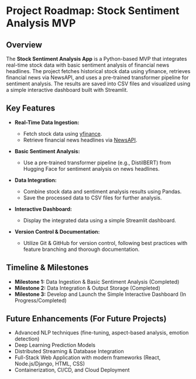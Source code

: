 # Project Roadmap: Stock Sentiment Analysis MVP

## Overview
The **Stock Sentiment Analysis App** is a Python-based MVP that integrates real-time stock data with basic sentiment analysis of financial news headlines. The project fetches historical stock data using yfinance, retrieves financial news via NewsAPI, and uses a pre-trained transformer pipeline for sentiment analysis. The results are saved into CSV files and visualized using a simple interactive dashboard built with Streamlit.

## Key Features
- **Real-Time Data Ingestion:**
  - Fetch stock data using [yfinance](https://pypi.org/project/yfinance/).
  - Retrieve financial news headlines via [NewsAPI](https://newsapi.org/).

- **Basic Sentiment Analysis:**
  - Use a pre-trained transformer pipeline (e.g., DistilBERT) from Hugging Face for sentiment analysis on news headlines.

- **Data Integration:**
  - Combine stock data and sentiment analysis results using Pandas.
  - Save the processed data to CSV files for further analysis.

- **Interactive Dashboard:**
  - Display the integrated data using a simple Streamlit dashboard.

- **Version Control & Documentation:**
  - Utilize Git & GitHub for version control, following best practices with feature branching and thorough documentation.

## Timeline & Milestones
- **Milestone 1:** Data Ingestion & Basic Sentiment Analysis (Completed)
- **Milestone 2:** Data Integration & Output Storage (Completed)
- **Milestone 3:** Develop and Launch the Simple Interactive Dashboard (In Progress/Completed)

## Future Enhancements (For Future Projects)
- Advanced NLP techniques (fine-tuning, aspect-based analysis, emotion detection)
- Deep Learning Prediction Models
- Distributed Streaming & Database Integration
- Full-Stack Web Application with modern frameworks (React, Node.js/Django, HTML, CSS)
- Containerization, CI/CD, and Cloud Deployment